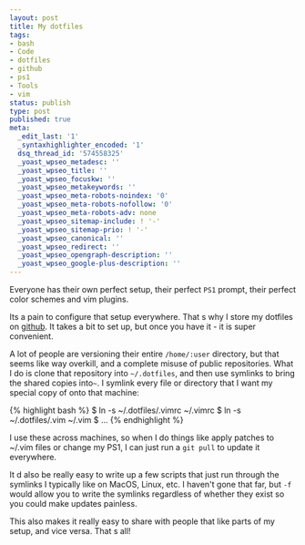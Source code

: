 ```yaml
---
layout: post
title: My dotfiles
tags:
- bash
- Code
- dotfiles
- github
- ps1
- Tools
- vim
status: publish
type: post
published: true
meta:
  _edit_last: '1'
  _syntaxhighlighter_encoded: '1'
  dsq_thread_id: '574558325'
  _yoast_wpseo_metadesc: ''
  _yoast_wpseo_title: ''
  _yoast_wpseo_focuskw: ''
  _yoast_wpseo_metakeywords: ''
  _yoast_wpseo_meta-robots-noindex: '0'
  _yoast_wpseo_meta-robots-nofollow: '0'
  _yoast_wpseo_meta-robots-adv: none
  _yoast_wpseo_sitemap-include: ! '-'
  _yoast_wpseo_sitemap-prio: ! '-'
  _yoast_wpseo_canonical: ''
  _yoast_wpseo_redirect: ''
  _yoast_wpseo_opengraph-description: ''
  _yoast_wpseo_google-plus-description: ''
---
```

Everyone has their own perfect setup, their perfect <code>PS1</code> prompt, their perfect color schemes and vim plugins.

Its a pain to configure that setup everywhere. That s why I store my dotfiles on <a href="https://github.com/seejohnrun/dotfiles">github</a>. It takes a bit to set up, but once you have it - it is super convenient.

A lot of people are versioning their entire <code>/home/:user</code> directory, but that seems like way overkill, and a complete misuse of public repositories. What I do is clone that repository into <code>~/.dotfiles</code>, and then use symlinks to bring the shared copies into<code>~</code>. I symlink every file or directory that I want my special copy of onto that machine:

{% highlight bash %}
$ ln -s ~/.dotfiles/.vimrc ~/.vimrc
$ ln -s ~/.dotfiles/.vim ~/.vim
$ ...
{% endhighlight %}

I use these across machines, so when I do things like apply patches to ~/.vim files or change my PS1, I can just run a <code>git pull</code> to update it everywhere.

It d also be really easy to write up a few scripts that just run through the symlinks I typically like on MacOS, Linux, etc. I haven't gone that far, but <code>-f</code> would allow you to write the symlinks regardless of whether they exist so you could make updates painless.

This also makes it really easy to share with people that like parts of my setup, and vice versa. That s all!
